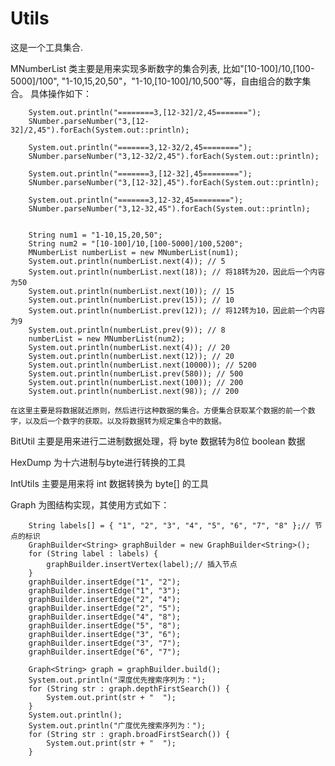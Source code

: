 Utils
=====

  这是一个工具集合.
  
  MNumberList 类主要是用来实现多断数字的集合列表, 比如"[10-100]/10,[100-5000]/100", "1-10,15,20,50"，"1-10,[10-100]/10,500"等，自由组合的数字集合。
  具体操作如下：
  
  
		System.out.println("========3,[12-32]/2,45=======");
		SNumber.parseNumber("3,[12-32]/2,45").forEach(System.out::println);

		System.out.println("=======3,12-32/2,45========");
		SNumber.parseNumber("3,12-32/2,45").forEach(System.out::println);

		System.out.println("=======3,[12-32],45========");
		SNumber.parseNumber("3,[12-32],45").forEach(System.out::println);

		System.out.println("=======3,12-32,45========");
		SNumber.parseNumber("3,12-32,45").forEach(System.out::println);
	
	
  		String num1 = "1-10,15,20,50";
		String num2 = "[10-100]/10,[100-5000]/100,5200";
		MNumberList numberList = new MNumberList(num1);
		System.out.println(numberList.next(4)); // 5
		System.out.println(numberList.next(18)); // 将18转为20，因此后一个内容为50
		System.out.println(numberList.next(10)); // 15
		System.out.println(numberList.prev(15)); // 10
		System.out.println(numberList.prev(12)); // 将12转为10，因此前一个内容为9
		System.out.println(numberList.prev(9)); // 8
		numberList = new MNumberList(num2);
		System.out.println(numberList.next(4)); // 20
		System.out.println(numberList.next(12)); // 20
		System.out.println(numberList.next(10000)); // 5200
		System.out.println(numberList.prev(580)); // 500
		System.out.println(numberList.next(100)); // 200
		System.out.println(numberList.next(98)); // 200
	
	在这里主要是将数据就近原则，然后进行这种数据的集合。方便集合获取某个数据的前一个数字，以及后一个数字的获取。以及将数据转为规定集合中的数据。

BitUtil 主要是用来进行二进制数据处理，将 byte 数据转为8位 boolean 数据


HexDump 为十六进制与byte进行转换的工具


IntUtils 主要是用来将 int 数据转换为 byte[] 的工具

Graph 为图结构实现，其使用方式如下：

		String labels[] = { "1", "2", "3", "4", "5", "6", "7", "8" };// 节点的标识
		GraphBuilder<String> graphBuilder = new GraphBuilder<String>();
		for (String label : labels) {
			graphBuilder.insertVertex(label);// 插入节点
		}
		graphBuilder.insertEdge("1", "2");
		graphBuilder.insertEdge("1", "3");
		graphBuilder.insertEdge("2", "4");
		graphBuilder.insertEdge("2", "5");
		graphBuilder.insertEdge("4", "8");
		graphBuilder.insertEdge("5", "8");
		graphBuilder.insertEdge("3", "6");
		graphBuilder.insertEdge("3", "7");
		graphBuilder.insertEdge("6", "7");
		
		Graph<String> graph = graphBuilder.build();
		System.out.println("深度优先搜索序列为：");
		for (String str : graph.depthFirstSearch()) {
			System.out.print(str + "  ");
		}
		System.out.println();
		System.out.println("广度优先搜索序列为：");
		for (String str : graph.broadFirstSearch()) {
			System.out.print(str + "  ");
		}

